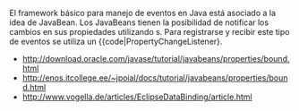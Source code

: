 El framework básico para manejo de eventos en Java está asociado a la idea de JavaBean. Los JavaBeans tienen la posibilidad de notificar los cambios en sus propiedades utilizando s. Para registrarse y recibir este tipo de eventos se utiliza un {{code|PropertyChangeListener}.

-   [<http://download.oracle.com/javase/tutorial/javabeans/properties/bound.html>](hola.md)
-   <http://enos.itcollege.ee/~jpoial/docs/tutorial/javabeans/properties/bound.html>
-   <http://www.vogella.de/articles/EclipseDataBinding/article.html>

